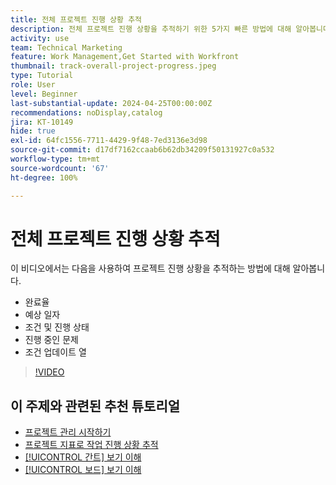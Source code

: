```yaml
---
title: 전체 프로젝트 진행 상황 추적
description: 전체 프로젝트 진행 상황을 추적하기 위한 5가지 빠른 방법에 대해 알아봅니다.
activity: use
team: Technical Marketing
feature: Work Management,Get Started with Workfront
thumbnail: track-overall-project-progress.jpeg
type: Tutorial
role: User
level: Beginner
last-substantial-update: 2024-04-25T00:00:00Z
recommendations: noDisplay,catalog
jira: KT-10149
hide: true
exl-id: 64fc1556-7711-4429-9f48-7ed3136e3d98
source-git-commit: d17df7162ccaab6b62db34209f50131927c0a532
workflow-type: tm+mt
source-wordcount: '67'
ht-degree: 100%

---
```


# 전체 프로젝트 진행 상황 추적

이 비디오에서는 다음을 사용하여 프로젝트 진행 상황을 추적하는 방법에 대해 알아봅니다.

* 완료율
* 예상 일자
* 조건 및 진행 상태
* 진행 중인 문제
* 조건 업데이트 열

>[!VIDEO](https://video.tv.adobe.com/v/3447417/?quality=12&learn=on&enablevpops&captions=kor)

## 이 주제와 관련된 추천 튜토리얼

* [프로젝트 관리 시작하기](/help/manage-work/projects/getting-started-manage-a-project.md)
* [프로젝트 지표로 작업 진행 상황 추적](/help/manage-work/projects/track-work-progress-with-project-metrics.md)
* [[!UICONTROL 간트] 보기 이해](/help/manage-work/projects/understand-the-gantt-view.md)
* [[!UICONTROL 보드] 보기 이해](/help/manage-work/projects/understand-the-board-view.md)
